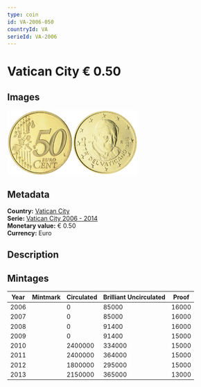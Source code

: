 ```yaml
---
type: coin
id: VA-2006-050
countryId: VA
serieId: VA-2006
---
```


# Vatican City € 0.50

## Images

<img src="../../../Images/common-2002-050.webp" height="150" alt="Front image"><img src="Images/vatican city-2006-050.webp" height="150" alt="Back image">

## Metadata

**Country:** [Vatican City](../index.md)\
**Serie:** [Vatican City 2006 - 2014](index.md)\
**Monetary value:** € 0.50\
**Currency:** Euro

## Description

## Mintages

| Year | Mintmark | Circulated | Brilliant Uncirculated | Proof |
| ---- | -------- | ---------- | ---------------------- | ----- |
| 2006 |          | 0          | 85000                  | 16000 |
| 2007 |          | 0          | 85000                  | 16000 |
| 2008 |          | 0          | 91400                  | 16000 |
| 2009 |          | 0          | 91400                  | 15000 |
| 2010 |          | 2400000    | 334000                 | 15000 |
| 2011 |          | 2400000    | 364000                 | 15000 |
| 2012 |          | 1800000    | 295000                 | 15000 |
| 2013 |          | 2150000    | 365000                 | 13000 |
